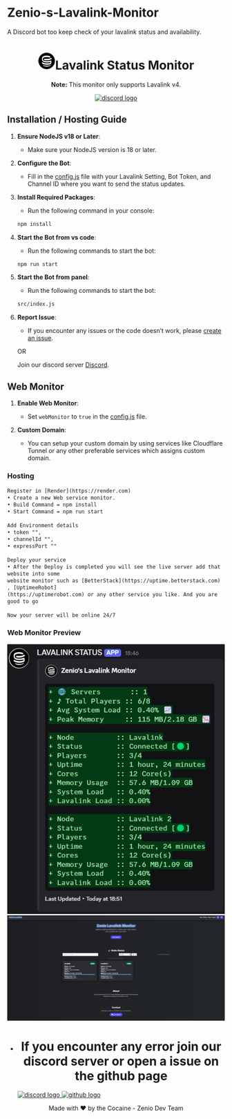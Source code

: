 # Zenio-s-Lavalink-Monitor
A Discord bot too keep check of your lavalink status and availability.
<h1 align="center"><img src="Images/logo.png"   alt="logo.png" width="40"  >Lavalink Status Monitor</h1>

<p align="center"><strong>Note:</strong> This monitor only supports Lavalink v4.</p>

<div align="center">
  <a href="https://discord.gg/32sW7XPMpJ" target="_blank">
    <img src="https://img.shields.io/static/v1?message=Discord&logo=discord&label=&color=7289DA&logoColor=white&labelColor=&style=for-the-badge" height="35" alt="discord logo"  />
  </a>
</div>

## Installation / Hosting Guide

1. **Ensure NodeJS v18 or Later**:
    - Make sure your NodeJS version is 18 or later.

2. **Configure the Bot**:
    - Fill in the [config.js](https://github.com/cosmiczee05-code/Zenio-s-Lavalink-Monitor/blob/main/src/config.js) file with your Lavalink Setting, Bot Token, and Channel ID where you want to send the status updates.

3. **Install Required Packages**:
    - Run the following command in your console:
    ```sh
    npm install
    ```

4. **Start the Bot from vs code**:
    - Run the following commands to start the bot:
    ```sh
    npm run start
    ```
5. **Start the Bot from panel**:
    - Run the following commands to start the bot:
    ```sh
    src/index.js
    ```
6. **Report Issue**:
    - If you encounter any issues or the code doesn’t work, please [create an issue](https://github.com/cosmiczee05-code/Zenio-s-Lavalink-Monitor/issues).
    
    OR

    Join our discord server [Discord](https://discord.gg/32sW7XPMpJ).

## Web Monitor

1. **Enable Web Monitor**:
    - Set `webMonitor` to `true` in the [config.js](https://github.com/cosmiczee05-code/Zenio-s-Lavalink-Monitor/blob/main/src/config.js) file.

2. **Custom Domain**:
    - You can setup your custom domain by using services like Cloudflare Tunnel or any other preferable services which assigns custom domain.

### Hosting 
    Register in [Render](https://render.com) 
    • Create a new Web service monitor.
    • Build Command = npm install
    • Start Command = npm run start

    Add Environment details 
    • token "",
    • channelId "",
    • expressPort ""

    Deploy your service
    • After the Deploy is completed you will see the live server add that website into some 
    website monitor such as [BetterStack](https://uptime.betterstack.com) , [UptimeeRobot]
    (https://uptimerobot.com) or any other service you like. And you are good to go

    Now your server will be online 24/7 
### Web Monitor Preview

![Discord Monitor Preview](/Images/image1.png)
![Web Monitor Preview](/Images/image2.png)

- <h1 align="center">If you encounter any error join our discord server or open a issue on the github page</h1>
      
    <div align="left">
  <a href="https://discord.gg/32sW7XPMpJ" target="_blank">
    <img src="https://img.shields.io/static/v1?message=Discord&logo=discord&label=&color=7289DA&logoColor=white&labelColor=&style=for-the-badge" height="35" alt="discord logo"  />
  </a>
  <a href="https://github.com/cosmiczee05-code/Zenio-s-Lavalink-Monitor/issues" target="_blank">
    <img src="https://img.shields.io/static/v1?message=Github&logo=github&label=&color=000000&logoColor=white&labelColor=&style=for-the-badge" height="35" alt="github logo"  />
  </a>
  
</div>

<div align="center">
  Made with ❤️ by the Cocaine - Zenio Dev Team
</div>

